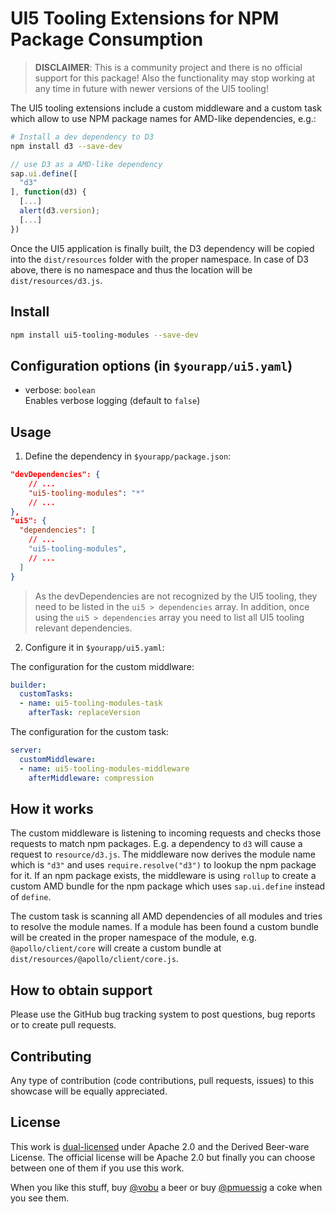 # UI5 Tooling Extensions for NPM Package Consumption

> **DISCLAIMER**: This is a community project and there is no official support for this package! Also the functionality may stop working at any time in future with newer versions of the UI5 tooling!

The UI5 tooling extensions include a custom middleware and a custom task which allow to use NPM package names for AMD-like dependencies, e.g.:

```bash
# Install a dev dependency to D3
npm install d3 --save-dev
```

```js
// use D3 as a AMD-like dependency
sap.ui.define([
  "d3"
], function(d3) {
  [...]
  alert(d3.version);
  [...]
})
```

Once the UI5 application is finally built, the D3 dependency will be copied into the `dist/resources` folder with the proper namespace. In case of D3 above, there is no namespace and thus the location will be `dist/resources/d3.js`.

## Install

```bash
npm install ui5-tooling-modules --save-dev
```

## Configuration options (in `$yourapp/ui5.yaml`)

- verbose: `boolean`  
  Enables verbose logging (default to `false`)

## Usage

1. Define the dependency in `$yourapp/package.json`:

```json
"devDependencies": {
    // ...
    "ui5-tooling-modules": "*"
    // ...
},
"ui5": {
  "dependencies": [
    // ...
    "ui5-tooling-modules",
    // ...
  ]
}
```

> As the devDependencies are not recognized by the UI5 tooling, they need to be listed in the `ui5 > dependencies` array. In addition, once using the `ui5 > dependencies` array you need to list all UI5 tooling relevant dependencies.

2. Configure it in `$yourapp/ui5.yaml`:

The configuration for the custom middlware:

```yaml
builder:
  customTasks:
  - name: ui5-tooling-modules-task
    afterTask: replaceVersion
```

The configuration for the custom task:

```yaml
server:
  customMiddleware:
  - name: ui5-tooling-modules-middleware
    afterMiddleware: compression
```

## How it works

The custom middleware is listening to incoming requests and checks those requests to match npm packages. E.g. a dependency to `d3` will cause a request to `resource/d3.js`. The middleware now derives the module name which is `"d3"` and uses `require.resolve("d3")` to lookup the npm package for it. If an npm package exists, the middleware is using `rollup` to create a custom AMD bundle for the npm package which uses `sap.ui.define` instead of `define`.

The custom task is scanning all AMD dependencies of all modules and tries to resolve the module names. If a module has been found a custom bundle will be created in the proper namespace of the module, e.g. `@apollo/client/core` will create a custom bundle at `dist/resources/@apollo/client/core.js`.

## How to obtain support

Please use the GitHub bug tracking system to post questions, bug reports or to create pull requests.

## Contributing

Any type of contribution (code contributions, pull requests, issues) to this showcase will be equally appreciated.

## License

This work is [dual-licensed](../../LICENSE) under Apache 2.0 and the Derived Beer-ware License. The official license will be Apache 2.0 but finally you can choose between one of them if you use this work.

When you like this stuff, buy [@vobu](https://twitter.com/vobu) a beer or buy [@pmuessig](https://twitter.com/pmuessig) a coke when you see them.
